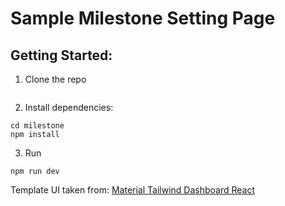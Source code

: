 # Sample Milestone Setting Page

## Getting Started:
1. Clone the repo
```
```

2. Install dependencies:
```
cd milestone
npm install
```

3. Run
```
npm run dev
```


Template UI taken from:
[Material Tailwind Dashboard React](http://demos.creative-tim.com/material-tailwind-dashboard-react/#/?ref=readme-mtdr) 
